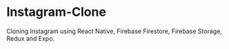 # Instagram-Clone
Cloning Instagram using React Native, Firebase Firestore, Firebase Storage, Redux and Expo.
